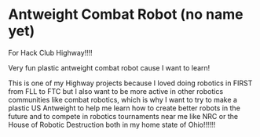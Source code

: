 # Antweight Combat Robot (no name yet)
For Hack Club Highway!!!!

Very fun plastic antweight combat robot cause I want to learn!

This is one of my Highway projects because I loved doing robotics in FIRST from FLL to FTC but I also want to be more active in other robotics communities like combat robotics, which is why I want to try to make a plastic US Antweight to help me learn how to create better robots in the future and to compete in robotics tournaments near me like NRC or the House of Robotic Destruction both in my home state of Ohio!!!!!!
